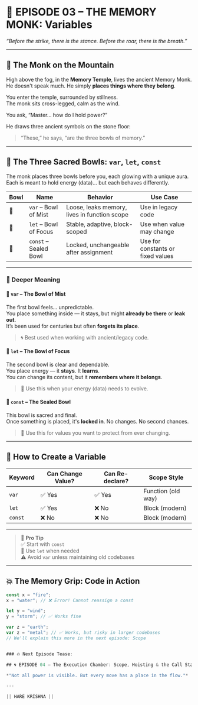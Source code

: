 # 🧙 **EPISODE 03 – THE MEMORY MONK: Variables**

*“Before the strike, there is the stance. Before the roar, there is the breath.”*

---

## 🧘 The Monk on the Mountain

High above the fog, in the **Memory Temple**, lives the ancient Memory Monk.  
He doesn't speak much. He simply **places things where they belong**.

You enter the temple, surrounded by stillness.  
The monk sits cross-legged, calm as the wind.

You ask, “Master… how do I hold power?”

He draws three ancient symbols on the stone floor:

> “These,” he says, “are the three bowls of memory.”

---

## 🥣 The Three Sacred Bowls: `var`, `let`, `const`

The monk places three bowls before you, each glowing with a unique aura.  
Each is meant to hold energy (data)… but each behaves differently.

| Bowl | Name | Behavior | Use Case |
|------|------|----------|----------|
| 🐍 | `var` – Bowl of Mist | Loose, leaks memory, lives in function scope | Use in legacy code |
| 🐯 | `let` – Bowl of Focus | Stable, adaptive, block-scoped | Use when value may change |
| 🐉 | `const` – Sealed Bowl | Locked, unchangeable after assignment | Use for constants or fixed values |

---

### 🔎 Deeper Meaning

#### 🐍 `var` – The Bowl of Mist
The first bowl feels... unpredictable.  
You place something inside — it stays, but might **already be there** or **leak out**.  
It’s been used for centuries but often **forgets its place**.

> 🌀 Best used when working with ancient/legacy code.

#### 🐯 `let` – The Bowl of Focus
The second bowl is clear and dependable.  
You place energy — it **stays**. It **learns**.  
You can change its content, but it **remembers where it belongs**.

> 🌱 Use this when your energy (data) needs to evolve.

#### 🐉 `const` – The Sealed Bowl
This bowl is sacred and final.  
Once something is placed, it's **locked in**. No changes. No second chances.

> 🪷 Use this for values you want to protect from ever changing.

---

## 🧪 How to Create a Variable

| Keyword | Can Change Value? | Can Re-declare? | Scope Style |
|---------|-------------------|------------------|-------------|
| `var`   | ✅ Yes             | ✅ Yes           | Function (old way) |
| `let`   | ✅ Yes             | ❌ No            | Block (modern)     |
| `const` | ❌ No              | ❌ No            | Block (modern)     |

---

> 🔮 **Pro Tip**  
> ✅ Start with `const`  
> 🔁 Use `let` when needed  
> ⚠️ Avoid `var` unless maintaining old codebases

---

## 💥 The Memory Grip: Code in Action

```js
const x = "fire";
x = "water"; // ❌ Error! Cannot reassign a const

let y = "wind";
y = "storm"; // ✅ Works fine

var z = "earth";
var z = "metal"; // ✅ Works, but risky in larger codebases
// We'll explain this more in the next episode: Scope


### 🔥 Next Episode Tease:

## 🌀 EPISODE 04 – The Execution Chamber: Scope, Hoisting & the Call Stack

*"Not all power is visible. But every move has a place in the flow."*

---

|| HARE KRISHNA ||
